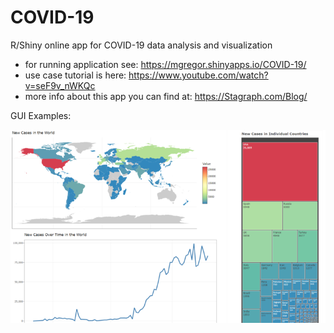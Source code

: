 # COVID-19
R/Shiny online app for COVID-19 data analysis and visualization

- for running application see: https://mgregor.shinyapps.io/COVID-19/
- use case tutorial is here: https://www.youtube.com/watch?v=seF9v_nWKQc
- more info about this app you can find at: https://Stagraph.com/Blog/

GUI Examples:

![Explore countries](https://github.com/stagraph/COVID-19/blob/master/www/fig1.png?raw=true)
